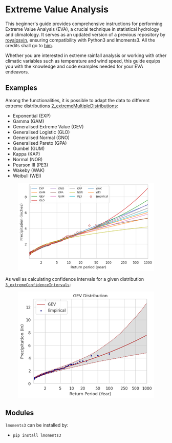 # Extreme Value Analysis

  This beginner's guide provides comprehensive instructions for performing Extreme Value Analysis (EVA), a crucial technique in statistical hydrology and climatology. It serves as an updated version of a previous repository by [royalosyin](https://github.com/royalosyin/A-Beginner-Guide-to-Carry-out-Extreme-Value-Analysis-with-Codes-in-Python), ensuring compatibility with Python3 and lmoments3. All the credits shall go to [him](https://github.com/royalosyin/A-Beginner-Guide-to-Carry-out-Extreme-Value-Analysis-with-Codes-in-Python).

Whether you are interested in extreme rainfall analysis or working with other climatic variables such as temperature and wind speed, this guide equips you with the knowledge and code examples needed for your EVA endeavors.


## Examples

Among the functionalities, it is possible to adapt the data to different extreme distributions [2_extremeMultipleDistributions](2_extremeMultipleDistributions.ipynb):

* Exponential (EXP)
* Gamma (GAM)
* Generalised Extreme Value (GEV)
* Generalised Logistic (GLO)
* Generalised Normal (GNO)
* Generalised Pareto (GPA)
* Gumbel (GUM)
* Kappa (KAP)
* Normal (NOR)
* Pearson III (PE3)
* Wakeby (WAK)
* Weibull (WEI)

<figure style="text-align: center;">
<img src="figures/distributions.png" alt="Distributions" width="500"/>
</figure>

As well as calculating confidence intervals for a given distribution [`3_extremeConfidenceIntervals`](3_extremeConfidenceIntervals.ipynb):
<figure style="text-align: center;">
<img src="figures/confidence_intervals.png" alt="Confidence_Intervals" width="500"/>
</figure>

## Modules

`lmoments3` can be installed by:
* `pip install lmoments3`